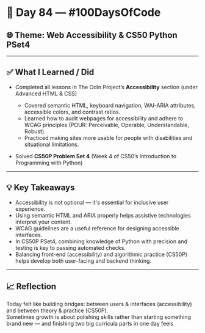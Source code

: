 # 📅 Day 84 — #100DaysOfCode

## 🌐 Theme: Web Accessibility & CS50 Python PSet4

---

## ✅ What I Learned / Did

- Completed all lessons in The Odin Project’s **Accessibility** section (under Advanced HTML & CSS)

  - Covered semantic HTML, keyboard navigation, WAI-ARIA attributes, accessible colors, and contrast ratios.
  - Learned how to audit webpages for accessibility and adhere to WCAG principles (POUR: Perceivable, Operable, Understandable, Robust).
  - Practiced making sites more usable for people with disabilities and situational limitations.

- Solved **CS50P Problem Set 4** (Week 4 of CS50’s Introduction to Programming with Python)

---

## 💡 Key Takeaways

- Accessibility is not optional — it's essential for inclusive user experience.
- Using semantic HTML and ARIA properly helps assistive technologies interpret your content.
- WCAG guidelines are a useful reference for designing accessible interfaces.
- In CS50P PSet4, combining knowledge of Python with precision and testing is key to passing automated checks.
- Balancing front-end (accessibility) and algorithmic practice (CS50P) helps develop both user-facing and backend thinking.

---

## 📈 Reflection

Today felt like building bridges: between users & interfaces (accessibility) and between theory & practice (CS50P).  
Sometimes growth is about polishing skills rather than starting something brand new — and finishing two big curricula parts in one day feels
